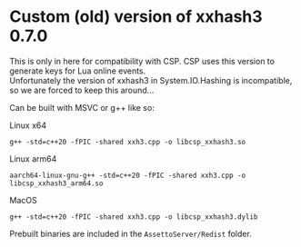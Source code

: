 ﻿# Custom (old) version of xxhash3 0.7.0

This is only in here for compatibility with CSP. CSP uses this version to generate keys for Lua online events.  
Unfortunately the version of xxhash3 in System.IO.Hashing is incompatible, so we are forced to keep this around...

Can be built with MSVC or g++ like so:

Linux x64
```
g++ -std=c++20 -fPIC -shared xxh3.cpp -o libcsp_xxhash3.so
```

Linux arm64
```
aarch64-linux-gnu-g++ -std=c++20 -fPIC -shared xxh3.cpp -o libcsp_xxhash3_arm64.so
```

MacOS
```
g++ -std=c++20 -fPIC -shared xxh3.cpp -o libcsp_xxhash3.dylib
```

Prebuilt binaries are included in the `AssettoServer/Redist` folder.
